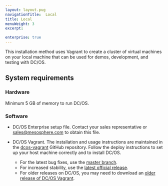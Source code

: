 ```yaml
---
layout: layout.pug
navigationTitle:  Local
title: Local
menuWeight: 3
excerpt:

enterprise: true
---
```






This installation method uses Vagrant to create a cluster of virtual machines on your local machine that can be used for demos, development, and testing with DC/OS.

## System requirements

### Hardware
Minimum 5 GB of memory to run DC/OS.

### Software
- DC/OS Enterprise setup file. Contact your sales representative or <a href="mailto:sales@mesosphere.com">sales@mesosphere.com</a> to obtain this file.
- DC/OS Vagrant. The installation and usage instructions are maintained in the [dcos-vagrant](https://github.com/dcos/dcos-vagrant/) GitHub repository. Follow the deploy instructions to set up your host machine correctly and to install DC/OS.

    - For the latest bug fixes, use the [master branch](https://github.com/dcos/dcos-vagrant/).
    - For increased stability, use the [latest official release](https://github.com/dcos/dcos-vagrant/releases/latest/).
    - For older releases on DC/OS, you may need to download an [older release of DC/OS Vagrant](https://github.com/dcos/dcos-vagrant/releases/).


